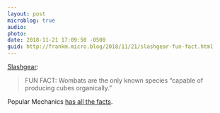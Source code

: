 ```yaml
---
layout: post
microblog: true
audio: 
photo: 
date: 2018-11-21 17:09:50 -0500
guid: http://frankm.micro.blog/2018/11/21/slashgear-fun-fact.html
---
```

[Slashgear](https://www.slashgear.com/why-wombat-poop-is-cubed-study-wow-weird-science-21554858/): 
>FUN FACT: Wombats are the only known species “capable of producing cubes organically.”

Popular Mechanics [has all the facts](https://www.popularmechanics.com/science/a25243592/wombat-square-poop/).
